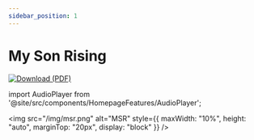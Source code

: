 ```yaml
---
sidebar_position: 1
---
```


# My Son Rising

[![Download (PDF)](https://img.shields.io/badge/📖-Download-blue)](https://raw.githubusercontent.com/ancientpathsio/ancientpaths/main/static/docs/My_Son_Rising.pdf)

import AudioPlayer from '@site/src/components/HomepageFeatures/AudioPlayer';

<img src="/img/msr.png" alt="MSR" style={{ maxWidth: "10%", height: "auto", marginTop: "20px", display: "block" }} />

<div style={{ display: "flex", alignItems: "center", justifyContent: "flex-start" }}>
  <div style={{ textAlign: "left" }}>
    <AudioPlayer />
  </div>
</div>
